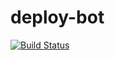 ﻿deploy-bot
==========

[![Build Status](https://travis-ci.org/Asmod4n/deploy-bot.svg?branch=master)](https://travis-ci.org/Asmod4n/deploy-bot)
